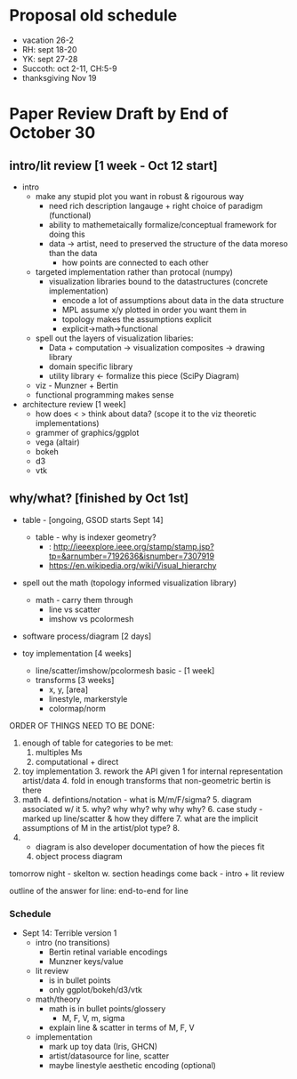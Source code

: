 # Proposal old schedule
* vacation 26-2
* RH: sept 18-20
* YK: sept 27-28
* Succoth: oct 2-11, CH:5-9
* thanksgiving Nov 19

# Paper Review Draft by End of October 30
 
## intro/lit review [1 week - Oct 12 start]
* intro
    * make any stupid plot you want in robust & rigourous way
        * need rich description langauge + right choice of paradigm (functional) 
        * ability to mathemetaically formalize/conceptual framework for doing this
        * data -> artist, need to preserved the structure of the data moreso than the data 
            * how points are connected to each other
    * targeted implementation rather than protocal (numpy)
        * visualization libraries bound to the datastructures (concrete implementation)
            * encode a lot of assumptions about data in the data structure
            * MPL assume x/y plotted in order you want them in 
            * topology makes the assumptions explicit
            * explicit->math->functional  
    * spell out the layers of visualization libaries:
        * Data + computation -> visualization composites -> drawing library
        * domain specific library
        * utility library <- formalize this piece (SciPy Diagram)
    * viz - Munzner + Bertin
    * functional programming makes sense 
* architecture review [1 week]
    * how does < > think about data? (scope it to the viz theoretic implementations)
    * grammer of graphics/ggplot
    * vega (altair)
    * bokeh 
    * d3
    * vtk

## why/what? [finished by Oct 1st]
* table - [ongoing, GSOD starts Sept 14]
    * table - why is indexer geometry?
        * : http://ieeexplore.ieee.org/stamp/stamp.jsp?tp=&arnumber=7192636&isnumber=7307919
        * https://en.wikipedia.org/wiki/Visual_hierarchy
* spell out the math (topology informed visualization library)
    * math - carry them through 
        * line vs scatter
        * imshow vs pcolormesh 
* software process/diagram [2 days]
  
* toy implementation [4 weeks]
    * line/scatter/imshow/pcolormesh basic - [1 week]
    * transforms [3 weeks]
        * x, y, [area]
        * linestyle, markerstyle
        * colormap/norm

ORDER OF THINGS NEED TO BE DONE:
1. enough of table for categories to be met:
    1. multiples Ms
    2. computational + direct
2. toy implementation
    3. rework the API given 1 for internal representation 
        artist/data
    4. fold in enough transforms that non-geometric bertin is there
3. math
    4. defintions/notation - what is M/m/F/sigma?
        5. diagram associated w/ it
        5. why? why why? why why why?
        6. case study - marked up line/scatter & how they differe
            7. what are the implicit assumptions of M in the artist/plot type?
            8. 
5. * diagram is also developer documentation of how the pieces fit
    4. object process diagram

tomorrow night - skelton w. section headings
come back - intro + lit review


outline of the answer for line:
    end-to-end for line
    
### Schedule 
* Sept 14: Terrible version 1
    * intro (no transitions)
        * Bertin retinal variable encodings
        * Munzner keys/value
    * lit review 
        * is in bullet points
        * only ggplot/bokeh/d3/vtk
    * math/theory
        * math is in bullet points/glossery
            * M, F, V, m, sigma
        * explain line & scatter in terms of M, F, V
    * implementation
        * mark up toy data (Iris, GHCN)
        * artist/datasource for line, scatter    
        * maybe linestyle aesthetic encoding (optional)
        

